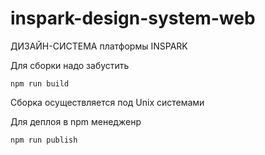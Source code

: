 # inspark-design-system-web
ДИЗАЙН-СИСТЕМА платформы INSPARK 


Для сборки надо забустить 

``npm run build``

Сборка осуществляется под Unix системами 


Для деплоя в npm менедженр

``npm run publish``
